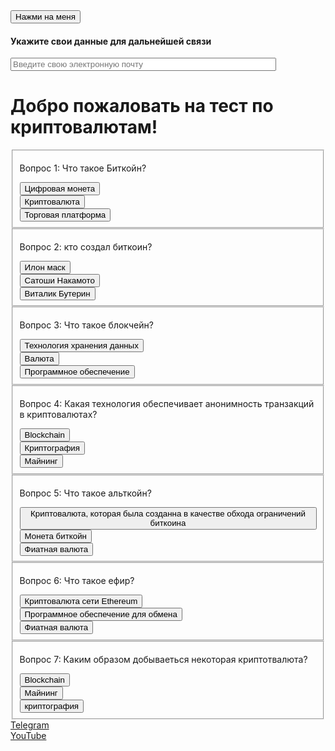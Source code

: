 
<!DOCTYPE html>
<html lang="ru" content="width=device-width, initial-scale=1.0" >
  <head>
<link rel="stylesheet" href="https://github.com/Fixnikk/Arbyz.github.io/blob/main/style.css">
 <script src="https://github.com/Fixnikk/Arbyz.github.io/blob/main/css-js/script.js"> </script>

  <div class="container">
        <button class="neon-button" id="neonButton">Нажми на меня</button>
    </div>
   

<meta charset="utf-8"/>
<title>Арбуз</title>
<h4>Укажите свои данные для дальнейшей связи</h4>
<input type="email" placeholder="Введите свою электронную почту" size=50px>
<h1>Добро пожаловать на тест по криптовалютам!</h1>
<fieldset>
<p>Вопрос 1: Что такое Биткойн?</p>
<button onclick="incorrect()">Цифровая монета</button>
  <br>
<button onclick="correct()">Криптовалюта</button>
  <br>
<button onclick="incorrect()">Торговая платформа</button>
</fieldset>
<fieldset>
<p>Вопрос 2: кто создал биткоин?</p>
<button onclick="incorrect()">Илон маск</button>
  <br>
<button onclick="correct()">Сатоши Накамото</button>
  <br>
<button onclick="incorrect()">Виталик Бутерин </button>
</fieldset>
<fieldset>
<p>Вопрос 3: Что такое блокчейн?</p>
<button onclick="correct()">Технология хранения данных</button>
  <br>
<button onclick="incorrect()">Валюта</button>
  <br>
<button onclick="incorrect()">Программное обеспечение</button>
</fieldset>
<fieldset>
<p>Вопрос 4: Какая технология обеспечивает анонимность транзакций в криптовалютах?</p>
<button onclick="incorrect()">Blockchain</button>
  <br>
<button onclick="correct()">Криптография</button>
  <br>
<button onclick="incorrect()">Майнинг</button>
</fieldset>
<fieldset>
   <p>Вопрос 5: Что такое альткойн?</p>
<button onclick="correct()">Криптовалюта, которая была созданна в качестве обхода ограничений биткоина</button>
  <br>
<button onclick="incorrect()">Монета биткойн</button>
  <br>
<button onclick="incorrect()">Фиатная валюта</button>
</fieldset>
<fieldset>
<p>Вопрос 6: Что такое ефир? </p>
<button onclick="correct()">Криптовалюта сети Ethereum</button>
  <br>
<button onclick="incorrect()">Программное обеспечение для обмена</button>
  <br>
<button onclick="incorrect()">Фиатная валюта</button>
</fieldset>
<fieldset>
<p>Вопрос 7: Каким образом добываеться некоторая криптотвалюта?</p>
<button onclick="incorrect()">Blockchain</button>
  <br>
<button onclick="correct()">Майнинг</button>
  <br>
<button onclick="incorrect()">криптография</button>
</fieldset>
<a href="https://t.me/arbyzfrog">Telegram</a>
<br>
<a href="https://youtube.com/@fixnik?si=yZ6FFkVijMRZ7x8W">YouTube</a>
<script>
function correct() {
  alert('Верно! Поздравляем!');
}
function incorrect() {
  alert('Неверно. Попробуйте еще раз.');
}
</script>
</head>
<body>
  <!-- Тело сайта, отвечает за вывод на страницу-->
  <header>
  <!-- Шапка сайта-->
  </header>
  <nav>
  <!-- Навигация -->
  </nav>
  <footer>
  <!-- Подвал сайта-->
  </footer>
</body>
</html> 



